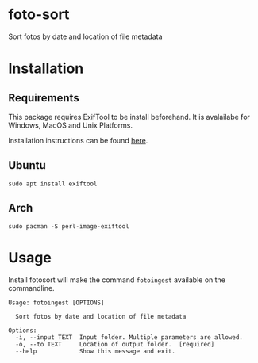 # foto-sort
Sort fotos by date and location of file metadata

# Installation
## Requirements
This package requires ExifTool to be install beforehand.
It is avalailabe for Windows, MacOS and Unix Platforms.

Installation instructions can be found [here](https://exiftool.org/install.html).

## Ubuntu
`sudo apt install exiftool`

## Arch
`sudo pacman -S perl-image-exiftool`


# Usage
Install fotosort will make the command `fotoingest` available on the commandline.

```
Usage: fotoingest [OPTIONS]

  Sort fotos by date and location of file metadata

Options:
  -i, --input TEXT  Input folder. Multiple parameters are allowed.
  -o, --to TEXT     Location of output folder.  [required]
  --help            Show this message and exit.
```
